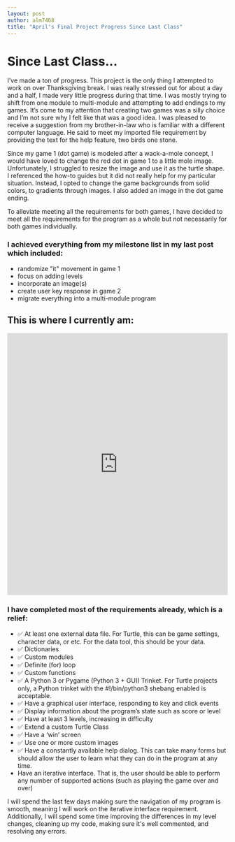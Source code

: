 ```yaml
---
layout: post
author: alm7468
title: "April's Final Project Progress Since Last Class"
---
```

# Since Last Class...
I’ve made a ton of progress. This project is the only thing I attempted to work on over Thanksgiving break. I was really stressed out for about a day and a half, I made very little progress during that time. I was mostly trying to shift from one module to multi-module and attempting to add endings to my games. It’s come to my attention that creating two games was a silly choice and I’m not sure why I felt like that was a good idea. I was pleased to receive a suggestion from my brother-in-law who is familiar with a different computer language. He said to meet my imported file requirement by providing the text for the help feature, two birds one stone.  

Since my game 1 (dot game) is modeled after a wack-a-mole concept, I would have loved to change the red dot in game 1 to a little mole image. Unfortunately, I struggled to resize the image and use it as the turtle shape. I referenced the how-to guides but it did not really help for my particular situation. Instead, I opted to change the game backgrounds from solid colors, to gradients through images. I also added an image in the dot game ending.  

To alleviate meeting all the requirements for both games, I have decided to meet all the requirements for the program as a whole but not necessarily for both games individually.  


### I achieved everything from my milestone list in my last post which included:
- randomize "it" movement in game 1
- focus on adding levels
- incorporate an image(s)
- create user key response in game 2
- migrate everything into a multi-module program  

## This is where I currently am:
<iframe src="https://trinket.io/embed/python/b6c52eecb1" width="100%" height="600" frameborder="0" marginwidth="0" marginheight="0" allowfullscreen></iframe>
 
### I have completed most of the requirements already, which is a relief:
- ✅  At least one external data file. For Turtle, this can be game settings, character data, or etc. For the data tool, this should be your data.
- ✅   Dictionaries
- ✅   Custom modules 
- ✅   Definite (for) loop
- ✅   Custom functions
- ✅   A Python 3 or Pygame (Python 3 + GUI) Trinket. For Turtle projects only, a Python trinket with the #!/bin/python3 shebang enabled is acceptable.
- ✅  Have a graphical user interface, responding to key and click events
- ✅  Display information about the program’s state such as score or level
- ✅  Have at least 3 levels, increasing in difficulty
- ✅  Extend a custom Turtle Class
- ✅  Have a ‘win’ screen
- ✅  Use one or more custom images
- ✅  Have a constantly available help dialog. This can take many forms but should allow the user to learn what they can do in the program at any time.
- Have an iterative interface. That is, the user should be able to perform any number of supported actions (such as playing the game over and over)  


I will spend the last few days making sure the navigation of my program is smooth, meaning I will work on the iterative interface requirement. Additionally, I will spend some time improving the differences in my level changes, cleaning up my code, making sure it's well commented, and resolving any errors.
